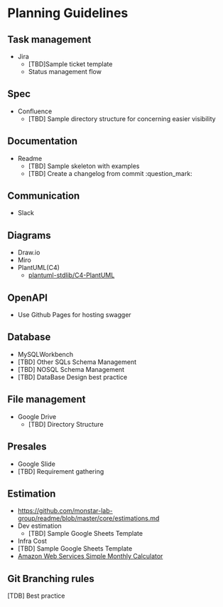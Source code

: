 # Planning Guidelines

## Task management

- Jira
  - [TBD]Sample ticket template
  - Status management flow

## Spec

- Confluence
  - [TBD] Sample directory structure for concerning easier visibility

## Documentation

- Readme
  - [TBD] Sample skeleton with examples
  - [TBD] Create a changelog from commit :question_mark:

## Communication

- Slack

## Diagrams

- Draw.io
- Miro
- PlantUML(C4)
  - [plantuml-stdlib/C4-PlantUML](https://github.com/plantuml-stdlib/C4-PlantUML)

## OpenAPI

- Use Github Pages for hosting swagger

## Database

- MySQLWorkbench
- [TBD] Other SQLs Schema Management
- [TBD] NOSQL Schema Management
- [TBD] DataBase Design best practice

## File management

- Google Drive
  - [TBD] Directory Structure

## Presales

- Google Slide
- [TBD] Requirement gathering

## Estimation

- https://github.com/monstar-lab-group/readme/blob/master/core/estimations.md
- Dev estimation
  - [TBD] Sample Google Sheets Template
- Infra Cost
- [TBD] Sample Google Sheets Template
- [Amazon Web Services Simple Monthly Calculator](https://calculator.s3.amazonaws.com/index.html)

## Git Branching rules

[TDB] Best practice
